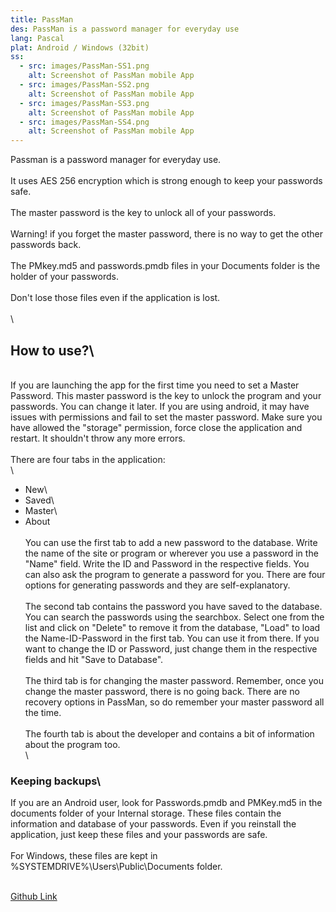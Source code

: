 ```yaml
---
title: PassMan
des: PassMan is a password manager for everyday use
lang: Pascal
plat: Android / Windows (32bit)
ss:
  - src: images/PassMan-SS1.png
    alt: Screenshot of PassMan mobile App
  - src: images/PassMan-SS2.png
    alt: Screenshot of PassMan mobile App
  - src: images/PassMan-SS3.png
    alt: Screenshot of PassMan mobile App
  - src: images/PassMan-SS4.png
    alt: Screenshot of PassMan mobile App
---
```

<!--StartFragment-->

Passman is a password manager for everyday use.\
\
It uses AES 256 encryption which is strong enough to keep your passwords safe.\
\
The master password is the key to unlock all of your passwords.\
\
Warning! if you forget the master password, there is no way to get the other passwords back.\
\
The PMkey.md5 and passwords.pmdb files in your Documents folder is the holder of your passwords.\
\
Don't lose those files even if the application is lost.\
\
\
## How to use?\
\
If you are launching the app for the first time you need to set a Master Password. This master password is the key to unlock the program and your passwords. You can change it later. If you are using android, it may have issues with permissions and fail to set the master password. Make sure you have allowed the "storage" permission, force close the application and restart. It shouldn't throw any more errors.\
\
There are four tabs in the application:\
\
- New\
- Saved\
- Master\
- About\
\
You can use the first tab to add a new password to the database. Write the name of the site or program or wherever you use a password in the "Name" field. Write the ID and Password in the respective fields. You can also ask the program to generate a password for you. There are four options for generating passwords and they are self-explanatory.\
\
The second tab contains the password you have saved to the database. You can search the passwords using the searchbox. Select one from the list and click on "Delete" to remove it from the database, "Load" to load the Name-ID-Password in the first tab. You can use it from there. If you want to change the ID or Password, just change them in the respective fields and hit "Save to Database".\
\
The third tab is for changing the master password. Remember, once you change the master password, there is no going back. There are no recovery options in PassMan, so do remember your master password all the time.\
\
The fourth tab is about the developer and contains a bit of information about the program too.\
\
### Keeping backups\
If you are an Android user, look for Passwords.pmdb and PMKey.md5 in the documents folder of your Internal storage. These files contain the information and database of your passwords. Even if you reinstall the application, just keep these files and your passwords are safe.\
\
For Windows, these files are kept in %SYSTEMDRIVE%\Users\Public\Documents folder.

\
[Github Link](https://github.com/RUDRA78372/PassMan)



<!--EndFragment-->